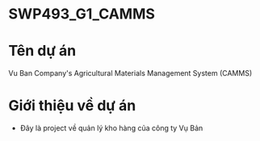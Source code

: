 # SWP493_G1_CAMMS
# Tên dự án
  Vu Ban Company's Agricultural Materials Management System (CAMMS)
# Giới thiệu về dự án
- Đây là project về quản lý kho hàng của công ty Vụ Bản
